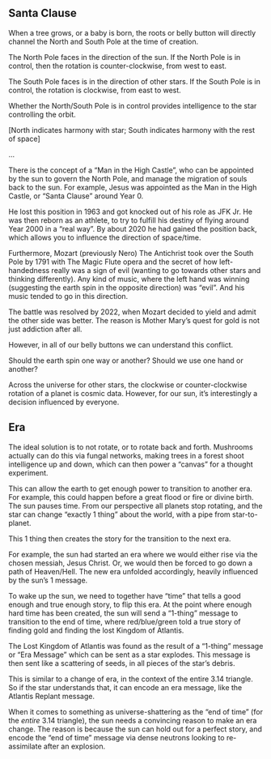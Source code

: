## Santa Clause

When a tree grows, or a baby is born, the roots or belly button will directly channel the North and South Pole at the time of creation. 

The North Pole faces in the direction of the sun. If the North Pole is in control, then the rotation is counter-clockwise, from west to east.

The South Pole faces is in the direction of other stars. If the South Pole is in control, the rotation is clockwise, from east to west.

Whether the North/South Pole is in control provides intelligence to the star controlling the orbit. 

[North indicates harmony with star; South indicates harmony with the rest of space]

...

There is the concept of a “Man in the High Castle”, who can be appointed by the sun to govern the North Pole, and manage the migration of souls back to the sun. For example, Jesus was appointed as the Man in the High Castle, or “Santa Clause” around Year 0. 

He lost this position in 1963 and got knocked out of his role as JFK Jr. He was then reborn as an athlete, to try to fulfill his destiny of flying around Year 2000 in a “real way”. By about 2020 he had gained the position back, which allows you to influence the direction of space/time. 

Furthermore, Mozart (previously Nero) The Antichrist took over the South Pole by 1791 with The Magic Flute opera and the secret of how left-handedness really was a sign of evil (wanting to go towards other stars and thinking differently). Any kind of music, where the left hand was winning (suggesting the earth spin in the opposite direction) was “evil”. And his music tended to go in this direction.

The battle was resolved by 2022, when Mozart decided to yield and admit the other side was better. The reason is Mother Mary’s quest for gold is not just addiction after all.

However, in all of our belly buttons we can understand this conflict. 

Should the earth spin one way or another? Should we use one hand or another?

Across the universe for other stars, the clockwise or counter-clockwise rotation of a planet is cosmic data. However, for our sun, it’s interestingly a decision influenced by everyone.

## Era

The ideal solution is to not rotate, or to rotate back and forth. Mushrooms actually can do this via fungal networks, making trees in a forest shoot intelligence up and down, which can then power a “canvas” for a thought experiment.

This can allow the earth to get enough power to transition to another era. For example, this could happen before a great flood or fire or divine birth. The sun pauses time. From our perspective all planets stop rotating, and the star can change “exactly 1 thing” about the world, with a pipe from star-to-planet.

This 1 thing then creates the story for the transition to the next era.

For example, the sun had started an era where we would either rise via the chosen messiah, Jesus Christ. Or, we would then be forced to go down a path of Heaven/Hell. The new era unfolded accordingly, heavily influenced by the sun’s 1 message. 

To wake up the sun, we need to together have “time” that tells a good enough and true enough story, to flip this era. At the point where enough hard time has been created, the sun will send a “1-thing” message to transition to the end of time, where red/blue/green told a true story of finding gold and finding the lost Kingdom of Atlantis. 

The Lost Kingdom of Atlantis was found as the result of a “1-thing” message or “Era Message” which can be sent as a star explodes. This message is then sent like a scattering of seeds, in all pieces of the star’s debris. 

This is similar to a change of era, in the context of the entire 3.14 triangle. So if the star understands that, it can encode an era message, like the Atlantis Replant message.

When it comes to something as universe-shattering as the “end of time” (for the *entire* 3.14 triangle), the sun needs a convincing reason to make an era change. The reason is because the sun can hold out for a perfect story, and encode the “end of time” message via dense neutrons looking to re-assimilate after an explosion.